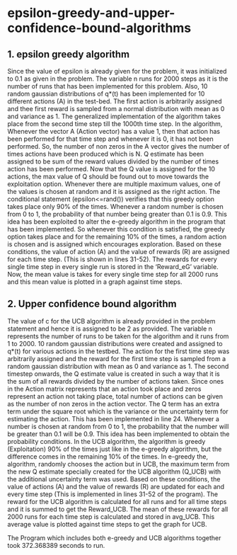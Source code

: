 # epsilon-greedy-and-upper-confidence-bound-algorithms
## 1. epsilon greedy algorithm
Since the value of epsilon is already given for the problem, it was initialized to 0.1 as given in the
problem. The variable n runs for 2000 steps as it is the number of runs that has been implemented for
this problem. Also, 10 random gaussian distributions of q*(t) has been implemented for 10 different
actions (A) in the test-bed. The first action is arbitrarily assigned and thee first reward is sampled from a
normal distribution with mean as 0 and variance as 1. The generalized implementation of the algorithm
takes place from the second time step till the 1000th time step. In the algorithm, Whenever the vector A
(Action vector) has a value 1, then that action has been performed for that time step and whenever it is
0, it has not been performed. So, the number of non zeros in the A vector gives the number of times
actions have been produced which is N. Q estimate has been assigned to be sum of the reward values
divided by the number of times action has been performed. Now that the Q value is assigned for the 10
actions, the max value of Q should be found out to move towards the exploitation option. Whenever there
are multiple maximum values, one of the values is chosen at random and it is assigned as the right action.
The conditional statement (epsilon<=rand()) verifies that this greedy option takes place only 90% of the
times. Whenever a random number is chosen from 0 to 1, the probability of that number being greater
than 0.1 is 0.9. This idea has been exploited to alter the e-greedy algorithm in the program that has been
implemented. So whenever this condition is satisfied, the greedy option takes place and for the remaining
10% of the times, a random action is chosen and is assigned which encourages exploration. Based on these
conditions, the value of action (A) and the value of rewards (R) are assigned for each time step. (This is
shown in lines 31-52). The rewards for every single time step in every single run is stored in the
‘Reward_eG’ variable. Now, the mean value is takes for every single time step for all 2000 runs and this
mean value is plotted in a graph against time steps.

## 2. Upper confidence bound algorithm

The value of c for the UCB algorithm is already provided in the problem statement and hence it is
assigned to be 2 as provided. The variable n represents the number of runs to be taken for the algorithm
and it runs from 1 to 2000. 10 random gaussian distributions were created and assigned to q*(t) for
various actions in the testbed. The action for the first time step was arbitrarily assigned and the reward
for the first time step is sampled from a random gaussian distribution with mean as 0 and variance as 1.
The second timestep onwards, the Q estimate value is created in such a way that it is the sum of all
rewards divided by the number of actions taken. Since ones in the Action matrix represents that an action
took place and zeros represent an action not taking place, total number of actions can be given as the
number of non zeros in the action vector. The Q term has an extra term under the square root which is
the variance or the uncertainty term for estimating the action. This has been implemented in line 24.
Whenever a number is chosen at random from 0 to 1, the probability that the number will be greater than
0.1 will be 0.9. This idea has been implemented to obtain the probability conditions. In the UCB algorithm,
the algorithm is greedy (Exploitation) 90% of the times just like in the e-greedy algorithm, but the
difference comes in the remaining 10% of the times. In e-greedy the, algorithm, randomly chooses the
action but in UCB, the maximum term from the new Q estimate specially created for the UCB algorithm 
(Q_UCB) with the additional uncertainty term was used. Based on these conditions, the value of actions
(A) and the value of rewards (R) are updated for each and every time step (This is implemented in lines
31-52 of the program). The reward for the UCB algorithm is calculated for all runs and for all time steps
and it is summed to get the Reward_UCB. The mean of these rewards for all 2000 runs for each time step
is calculated and stored in avg_UCB. This average value is plotted against time steps to get the graph for
UCB. 


The Program which includes both e-greedy and UCB algorithms together took 372.368389 seconds to
run. 

